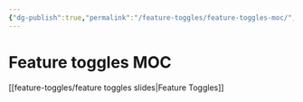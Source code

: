 ```yaml
---
{"dg-publish":true,"permalink":"/feature-toggles/feature-toggles-moc/","tags":["feature-toggles"],"created":"","updated":""}
---
```



# Feature toggles MOC

[[feature-toggles/feature toggles slides\|Feature Toggles]]
